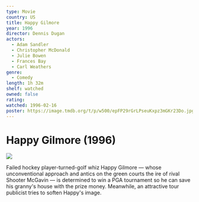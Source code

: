 ```yaml
---
type: Movie
country: US
title: Happy Gilmore
year: 1996
director: Dennis Dugan
actors:
  - Adam Sandler
  - Christopher McDonald
  - Julie Bowen
  - Frances Bay
  - Carl Weathers
genre:
  - Comedy
length: 1h 32m
shelf: watched
owned: false
rating:
watched: 1996-02-16
poster: https://image.tmdb.org/t/p/w500/epFP29rGrLPseuKxpz3mGKr23Do.jpg
---
```


# Happy Gilmore (1996)

![](https://image.tmdb.org/t/p/w500/epFP29rGrLPseuKxpz3mGKr23Do.jpg)

Failed hockey player-turned-golf whiz Happy Gilmore — whose unconventional approach and antics on the green courts the ire of rival Shooter McGavin — is determined to win a PGA tournament so he can save his granny's house with the prize money. Meanwhile, an attractive tour publicist tries to soften Happy's image.